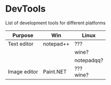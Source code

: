 # DevTools
List of development tools for different platforms

|Purpose|Win|Linux|
|-------|---|-----|
|Text editor|notepad++|???|
|||wine?|
|||notepadqq?|
|Image editor|Paint.NET|???<br>wine?|
